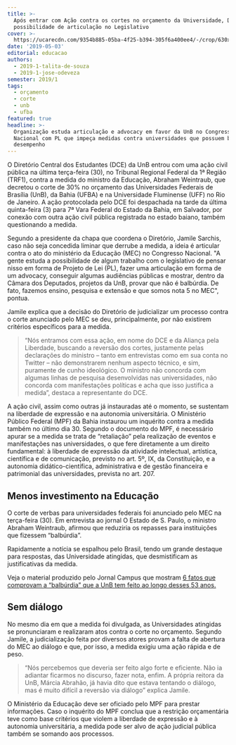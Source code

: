 ```yaml
---
title: >-
  Após entrar com Ação contra os cortes no orçamento da Universidade, DCE estuda
  possibilidade de articulação no Legislativo  
cover: >-
  https://ucarecdn.com/9354b885-05ba-4f25-b394-305f6a400ee4/-/crop/630x413/0,0/-/preview/
date: '2019-05-03'
editorial: educacao
authors:
  - 2019-1-talita-de-souza
  - 2019-1-jose-odeveza
semester: 2019/1
tags:
  - orçamento
  - corte
  - unb
  - ufba
featured: true
headline: >-
  Organização estuda articulação e advocacy em favor da UnB no Congresso
  Nacional com PL que impeça medidas contra universidades que possuem bom
  desempenho
---
```

O Diretório Central dos Estudantes (DCE) da UnB entrou com uma ação civil pública na última terça-feira (30), no Tribunal Regional Federal da 1ª Região (TRF1), contra a medida do ministro da Educação, Abraham Weintraub, que decretou o corte de 30% no orçamento das Universidades Federais de Brasília (UnB), da Bahia (UFBA) e na Universidade Fluminense (UFF) no Rio de Janeiro. A ação protocolada pelo DCE foi despachada na tarde da última quinta-feira (3) para 7ª Vara Federal do Estado da Bahia, em Salvador, por conexão com outra ação civil pública registrada no estado baiano, também questionando a medida. 

Segundo a presidente da chapa que coordena o Diretório, Jamile Sarchis, caso não seja concedida liminar que derrube a medida, a ideia é articular contra o ato do ministério da Educação (MEC) no Congresso Nacional. "A gente estuda a possibilidade de algum trabalho com o legislativo de pensar nisso em forma de Projeto de Lei (PL), fazer uma articulação em forma de um advocacy, conseguir algumas audiências públicas e mostrar, dentro da Câmara dos Deputados, projetos da UnB, provar que não é balbúrdia. De fato, fazemos ensino, pesquisa e extensão e que somos nota 5 no MEC", pontua. 

Jamile explica que a decisão do Diretório de judicializar um processo contra o corte anunciado pelo MEC se deu, principalmente, por não existirem critérios específicos para a medida.

> “Nós entramos com essa ação, em nome do DCE e da Aliança pela Liberdade, buscando a reversão dos cortes, justamente pelas declarações do ministro – tanto em entrevistas como em sua conta no Twitter – não demonstrarem nenhum aspecto técnico, e sim, puramente de cunho ideológico. O ministro não concorda com algumas linhas de pesquisa desenvolvidas nas universidades, não concorda com manifestações políticas e acha que isso justifica a medida”, destaca a representante do DCE.

A ação civil, assim como outras já instauradas até o momento, se sustentam na liberdade de expressão e na autonomia universitária. O Ministério Público Federal (MPF) da Bahia instaurou um inquérito contra a medida também no último dia 30. Segundo o documento do MPF, é necessário apurar se a medida se trata de “retaliação” pela realização de eventos e manifestações nas universidades, o que fere diretamente a um direito fundamental: à liberdade de expressão da atividade intelectual, artística, científica e de comunicação, previsto no art. 5º, IX, da Constituição, e a autonomia didático-científica, administrativa e de gestão financeira e patrimonial das universidades, prevista no art. 207.

## Menos investimento na Educação

O corte de verbas para universidades federais foi anunciado pelo MEC na terça-feira (30). Em entrevista ao jornal O Estado de S. Paulo, o ministro Abraham Weintraub, afirmou que reduziria os repasses para instituições que fizessem “balbúrdia”.

Rapidamente a notícia se espalhou pelo Brasil, tendo um grande destaque para respostas, das Universidade atingidas, que desmistificam as justificativas da medida.

Veja o material produzido pelo Jornal Campus que mostram [6 fatos que comprovam a “balbúrdia” que a UnB tem feito ao longo desses 53 anos. ](https://twitter.com/i/moments/1123249794326175744)

## Sem diálogo

No mesmo dia em que a medida foi divulgada, as Universidades atingidas se pronunciaram e realizaram atos contra o corte no orçamento. Segundo Jamile, a judicialização feita por diversos atores provam a falta de abertura do MEC ao diálogo e que, por isso, a medida exigiu uma ação rápida e de peso. 

> “Nós percebemos que deveria ser feito algo forte e eficiente. Não ia adiantar ficarmos no discurso, fazer nota, enfim. A própria reitora da UnB, Márcia Abrahão, já havia dito que estava tentando o diálogo, mas é muito difícil a reversão via diálogo” explica Jamile.

O Ministério da Educação deve ser oficiado pelo MPF para prestar informações. Caso o inquérito do MPF conclua que a restrição orçamentária teve como base critérios que violem a liberdade de expressão e à autonomia universitária, a medida pode ser alvo de ação judicial pública também se somando aos processos.
